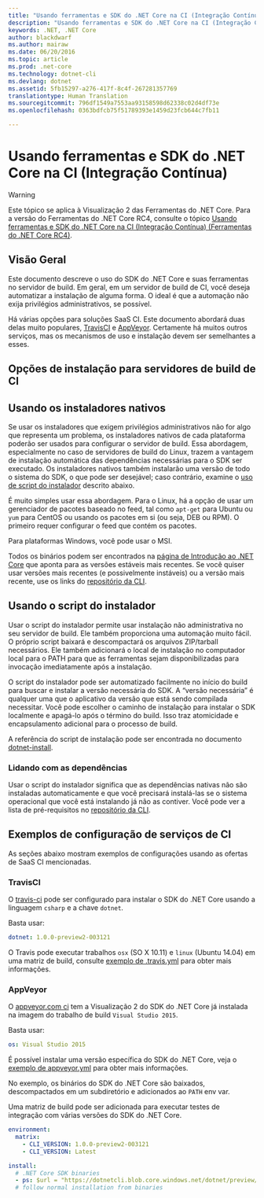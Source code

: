 ```yaml
---
title: "Usando ferramentas e SDK do .NET Core na CI (Integração Contínua) | Microsoft Docs"
description: "Usando ferramentas e SDK do .NET Core na CI (Integração Contínua)"
keywords: .NET, .NET Core
author: blackdwarf
ms.author: mairaw
ms.date: 06/20/2016
ms.topic: article
ms.prod: .net-core
ms.technology: dotnet-cli
ms.devlang: dotnet
ms.assetid: 5fb15297-a276-417f-8c4f-267281357769
translationtype: Human Translation
ms.sourcegitcommit: 796df1549a7553aa93158598d62338c02d4df73e
ms.openlocfilehash: 0363bdfcb75f51789393e1459d23fcb644c7fb11

---
```


# <a name="using-net-core-sdk-and-tools-in-continuous-integration-ci"></a>Usando ferramentas e SDK do .NET Core na CI (Integração Contínua)

> [!WARNING]
> Este tópico se aplica à Visualização 2 das Ferramentas do .NET Core. Para a versão do Ferramentas do .NET Core RC4, consulte o tópico [Usando ferramentas e SDK do .NET Core na CI (Integração Contínua) (Ferramentas do .NET Core RC4)](../preview3/tools/using-ci-with-cli.md).

## <a name="overview"></a>Visão Geral
Este documento descreve o uso do SDK do .NET Core e suas ferramentas no servidor de build. Em geral, em um servidor de build de CI, você deseja automatizar a instalação de alguma forma. O ideal é que a automação não exija privilégios administrativos, se possível. 

Há várias opções para soluções SaaS CI. Este documento abordará duas delas muito populares, [TravisCI](https://travis-ci.org/) e [AppVeyor](https://www.appveyor.com/). Certamente há muitos outros serviços, mas os mecanismos de uso e instalação devem ser semelhantes a esses.

## <a name="installation-options-for-ci-build-servers"></a>Opções de instalação para servidores de build de CI

## <a name="using-the-native-installers"></a>Usando os instaladores nativos
Se usar os instaladores que exigem privilégios administrativos não for algo que representa um problema, os instaladores nativos de cada plataforma poderão ser usados para configurar o servidor de build. Essa abordagem, especialmente no caso de servidores de build do Linux, trazem a vantagem de instalação automática das dependências necessárias para o SDK ser executado. Os instaladores nativos também instalarão uma versão de todo o sistema do SDK, o que pode ser desejável; caso contrário, examine o [uso de script do instalador](#using-the-installer-script) descrito abaixo. 

É muito simples usar essa abordagem. Para o Linux, há a opção de usar um gerenciador de pacotes baseado no feed, tal como `apt-get` para Ubuntu ou `yum` para CentOS ou usando os pacotes em si (ou seja, DEB ou RPM). O primeiro requer configurar o feed que contém os pacotes.

Para plataformas Windows, você pode usar o MSI. 

Todos os binários podem ser encontrados na [página de Introdução ao .NET Core](https://aka.ms/dotnetcoregs) que aponta para as versões estáveis mais recentes. Se você quiser usar versões mais recentes (e possivelmente instáveis) ou a versão mais recente, use os links do [repositório da CLI](https://github.com/dotnet/cli). 

## <a name="using-the-installer-script"></a>Usando o script do instalador
Usar o script do instalador permite usar instalação não administrativa no seu servidor de build. Ele também proporciona uma automação muito fácil. O próprio script baixará e descompactará os arquivos ZIP/tarball necessários. Ele também adicionará o local de instalação no computador local para o PATH para que as ferramentas sejam disponibilizadas para invocação imediatamente após a instalação. 

O script do instalador pode ser automatizado facilmente no início do build para buscar e instalar a versão necessária do SDK. A “versão necessária” é qualquer uma que o aplicativo da versão que está sendo compilada necessitar. Você pode escolher o caminho de instalação para instalar o SDK localmente e apagá-lo após o término do build. Isso traz atomicidade e encapsulamento adicional para o processo de build. 

A referência do script de instalação pode ser encontrada no documento [dotnet-install](dotnet-install-script.md). 

### <a name="dealing-with-the-dependencies"></a>Lidando com as dependências
Usar o script do instalador significa que as dependências nativas não são instaladas automaticamente e que você precisará instalá-las se o sistema operacional que você está instalando já não as contiver. Você pode ver a lista de pré-requisitos no [repositório da CLI](https://github.com/dotnet/core/blob/master/Documentation/prereqs.md). 

## <a name="ci-services-setup-examples"></a>Exemplos de configuração de serviços de CI
As seções abaixo mostram exemplos de configurações usando as ofertas de SaaS CI mencionadas. 

### <a name="travisci"></a>TravisCI

O [travis-ci](https://travis-ci.org/) pode ser configurado para instalar o SDK do .NET Core usando a linguagem `csharp` e a chave `dotnet`.

Basta usar:

```yaml
dotnet: 1.0.0-preview2-003121
```

O Travis pode executar trabalhos `osx` (SO X 10.11) e `linux` (Ubuntu 14.04) em uma matriz de build, consulte [exemplo de .travis.yml](https://github.com/dotnet/docs/blob/master/.travis.yml) para obter mais informações.

### <a name="appveyor"></a>AppVeyor

O [appveyor.com ci](https://www.appveyor.com/) tem a Visualização 2 do SDK do .NET Core já instalada na imagem do trabalho de build `Visual Studio 2015`.

Basta usar:

```yaml
os: Visual Studio 2015
```

É possível instalar uma versão específica do SDK do .NET Core, veja o [exemplo de appveyor.yml](https://github.com/dotnet/docs/blob/master/appveyor.yml) para obter mais informações. 

No exemplo, os binários do SDK do .NET Core são baixados, descompactados em um subdiretório e adicionados ao `PATH` env var.

Uma matriz de build pode ser adicionada para executar testes de integração com várias versões do SDK do .NET Core.

```yaml
environment:
  matrix:
    - CLI_VERSION: 1.0.0-preview2-003121
    - CLI_VERSION: Latest

install:
  # .NET Core SDK binaries
  - ps: $url = "https://dotnetcli.blob.core.windows.net/dotnet/preview/Binaries/$($env:CLI_VERSION)/dotnet-dev-win-x64.$($env:CLI_VERSION.ToLower()).zip"
  # follow normal installation from binaries
```




<!--HONumber=Feb17_HO2-->


